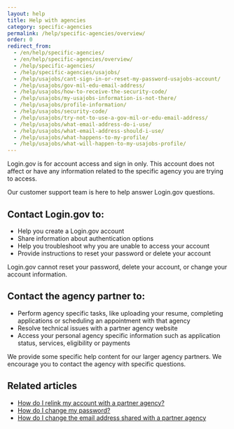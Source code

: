```yaml
---
layout: help
title: Help with agencies
category: specific-agencies
permalink: /help/specific-agencies/overview/
order: 0
redirect_from:
  - /en/help/specific-agencies/
  - /en/help/specific-agencies/overview/
  - /help/specific-agencies/
  - /help/specific-agencies/usajobs/
  - /help/usajobs/cant-sign-in-or-reset-my-password-usajobs-account/
  - /help/usajobs/gov-mil-edu-email-address/
  - /help/usajobs/how-to-receive-the-security-code/
  - /help/usajobs/my-usajobs-information-is-not-there/
  - /help/usajobs/profile-information/
  - /help/usajobs/security-code/
  - /help/usajobs/try-not-to-use-a-gov-mil-or-edu-email-address/
  - /help/usajobs/what-email-address-do-i-use/
  - /help/usajobs/what-email-address-should-i-use/
  - /help/usajobs/what-happens-to-my-profile/
  - /help/usajobs/what-will-happen-to-my-usajobs-profile/
---
```


Login.gov is for account access and sign in only. This account does not affect or have any information related to the specific agency you are trying to access.

Our customer support team is here to help answer Login.gov questions.

## Contact Login.gov to:
* Help you create a Login.gov account
* Share information about authentication options
* Help you troubleshoot why you are unable to access your account
* Provide instructions to reset your password or delete your account

Login.gov cannot reset your password, delete your account, or change your account information.

## Contact the agency partner to:
* Perform agency specific tasks, like uploading your resume, completing applications or scheduling an appointment with that agency
* Resolve technical issues with a partner agency website
* Access your personal agency specific information such as application status, services, eligibility or payments

We provide some specific help content for our larger agency partners. We encourage you to contact the agency with specific questions.


## Related articles

* [How do I relink my account with a partner agency?](/help/manage-your-account/relink-your-accounts/)
* [How do I change my password?](/help/manage-your-account/change-your-password/)
* [How do I change the email address shared with a partner agency](/help/manage-your-account/change-partner-email-address/)
